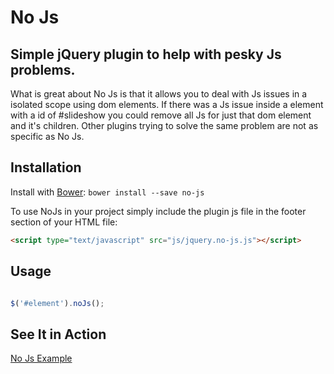 # No Js

## Simple jQuery plugin to help with pesky Js problems.
What is great about No Js is that it allows you to deal with Js issues in a isolated scope using dom elements. If there was a Js issue inside a element with a id of #slideshow you could remove all Js for just that dom element and it's children. Other plugins trying to solve the same problem are not as specific as No Js.

## Installation

Install with [Bower](http://bower.io/):
``bower install --save no-js``

To use NoJs in your project simply include the plugin js file in the footer section
 of your HTML file:
```html
<script type="text/javascript" src="js/jquery.no-js.js"></script>
```

## Usage
```javascript

$('#element').noJs();
```

## See It in Action
[No Js Example](http://codepen.io/neb636/pen/aejhz)
